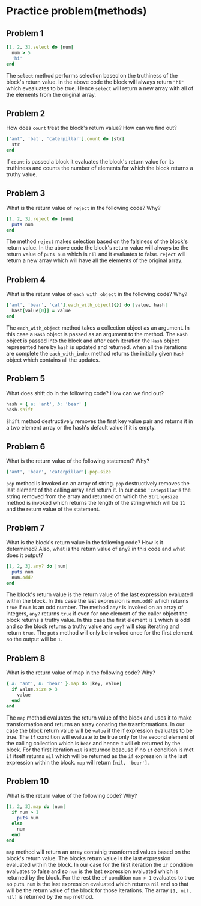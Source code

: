 # Practice problem(methods)

## Problem 1

```ruby
[1, 2, 3].select do |num|
  num > 5
  'hi'
end
```
The `select` method performs selection based on the truthiness of the block's return value. In the above code the block will always return `"hi"` which evealuates to be true. Hence `select` will return a new array with all of the elements from the original array.

## Problem 2

How does `count` treat the block's return value? How can we find out?

```ruby
['ant', 'bat', 'caterpillar'].count do |str|
  str
end
```
If `count` is passed a block it evaluates the block's return value for its truthiness and counts the number of elements for which the block returns a truthy value.

## Problem 3

What is the return value of `reject` in the following code? Why?

```ruby
[1, 2, 3].reject do |num|
  puts num
end
```
The method `reject` makes selection based on the falsiness of the block's return value. In the above code the block's return value will always be the return value of `puts num` which is `nil` and it evaluates to false. `reject` will return a new array which will have all the elements of the original array.

## Problem 4

What is the return value of `each_with_object` in the following code? Why?

```ruby
['ant', 'bear', 'cat'].each_with_object({}) do |value, hash|
  hash[value[0]] = value
end
```

The `each_with_object` method takes a collection object as an argument. In this case a `Hash` object is passed as an argument to the method. The `Hash` object is passed into the block and after each iteration the `Hash` object represented here by `hash` is updated and returned. when all the iterations are complete the `each_with_index` method returns the initially given `Hash` object which contains all the updates.

## Problem 5

What does shift do in the following code? How can we find out?

```ruby
hash = { a: 'ant', b: 'bear' }
hash.shift
```
`Shift` method destructively removes the first key value pair and returns it in a two element array or the hash's default value if it is empty.

## Problem 6

What is the return value of the following statement? Why?

```ruby
['ant', 'bear', 'caterpillar'].pop.size
```
`pop` method is invoked on an array of string. `pop` destructively removes the last element of the calling array and return it. In our case `'catepillar`is the string removed from the array and returned on which the `String#size` method is invoked which returns the length of the string which will be `11` and the return value of the statement.

## Problem 7

What is the block's return value in the following code? How is it determined? Also, what is the return value of any? in this code and what does it output?

```ruby
[1, 2, 3].any? do |num|
  puts num
  num.odd?
end
```

The block's return value is the return value of the last expression evaluated within the block. In this case the last expression is `num.odd?` which returns `true` if `num` is an odd number. The method `any?` is invoked on an array of integers, `any?` returns `true` if even for one element of the caller object the block returns a truthy value. In this case the first element is `1` which is odd and so the block returns a truthy value and `any?` will stop iterating and return `true`. The `puts` method will only be invoked once for the first element so the output will be `1`.

## Problem 8

What is the return value of map in the following code? Why?

```ruby
{ a: 'ant', b: 'bear' }.map do |key, value|
  if value.size > 3
    value
  end
end
```
The `map` method evaluates the return value of the block and uses it to make transformation and returns an array conating the trasnformations. In our case the block return value will be `value` if the if expression evaluates to be true. The `if` condition will evaluate to be true only for the second element of the calling collection which is `bear` and hence it will eb returned by the block. For the first iteration `nil` is returned beacuse if no `if` condition is met `if` itself returns `nil` which will be returned as the `if` expression is the last expression within the block. `map` will return `[nil, 'bear']`.

## Problem 10

What is the return value of the following code? Why?

```ruby
[1, 2, 3].map do |num|
  if num > 1
    puts num
  else
    num
  end
end
```

`map` method will return an array containig trasnformed values based on the block's return value. The blocks return value is the last expression evaluated within the block. In our case for the first iteration the `if` condition  evaluates to false and so `num` is the last expression evaluated which is returned by the block. For the rest the `if` condition `num > 1` evaluates to true so `puts num` is the last expression evaluated which returns `nil` and so that will be the return value of the block for those iterations. The array `[1, nil, nil]` is returned by the `map` method.
